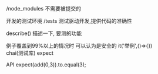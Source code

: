 /node_modules
不需要被提交的 

开发的测试环境
/tests
测试驱动开发,提供代码的准确性

describe()  描述一下, 要测的功能

例子覆盖到99%以上的情况时  可以认为是安全的
it('举例',()=>{})  
chai(测试库)   expect 

API
expect(add(0,3)).to.equal(3);